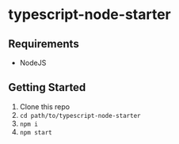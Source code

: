 # typescript-node-starter

## Requirements
* NodeJS

## Getting Started
1. Clone this repo
2. `cd path/to/typescript-node-starter`
3. `npm i`
4. `npm start`